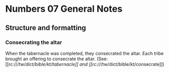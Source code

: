 # Numbers 07 General Notes
## Structure and formatting

### Consecrating the altar

When the tabernacle was completed, they consecrated the altar. Each tribe brought an offering to consecrate the altar. (See: [[rc://*/tw/dict/bible/kt/tabernacle]] and [[rc://*/tw/dict/bible/kt/consecrate]])